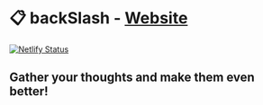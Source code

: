 # 📋 backSlash - [Website](https://backslash.netlify.app)
[![Netlify Status](https://api.netlify.com/api/v1/badges/a8c8fb9d-8e54-4b74-bdd6-d8026d03be7c/deploy-status)](https://app.netlify.com/sites/backslash/deploys)
## Gather your thoughts and make them even better!

<!-- |<img src="https://github.com/ksalokya/backSlash/blob/main/misc/01-intro.png" width="1000" height="400" />| <h3>A Text Editor cum Notes Keeping Web App to organize everything on digital notebook.</h3> |
|---|---|

|<img src="https://github.com/ksalokya/backSlash/blob/main/misc/02-signup.png" width="700" height="400" /> |<img src="https://github.com/ksalokya/backSlash/blob/main/misc/03-signin.png" width="700" height="400" /> |
|---|---|
|<h3 align="center">Sign-Up</h3>|<h3 align="center">Sign-In</h3>|

|<h3>Create New Content/Note with just a simple click to organize your data.</h3> |<img src="https://github.com/ksalokya/backSlash/blob/main/misc/04-new%20note.png" width="400" height="400" />|
|---|---|

<div align="center">
  <img src="https://github.com/ksalokya/backSlash/blob/main/misc/06-use%20as%20report.png" /> 
  <h3>Use as Text Editor.</h3>    
</div>

<div align="center">
  <img src="https://github.com/ksalokya/backSlash/blob/main/misc/05-use%20as%20note.png" /> 
  <h3>Use as Note Keeping.</h3>    
</div>  

### Toolbar with many features.
<img src="https://github.com/ksalokya/backSlash/blob/main/misc/07%20-%20toolbar.png"> -->





